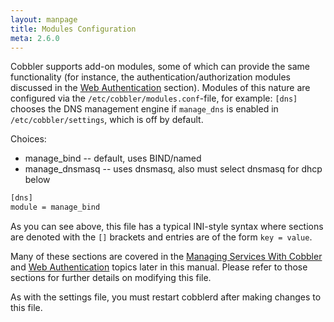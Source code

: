 ```yaml
---
layout: manpage
title: Modules Configuration
meta: 2.6.0
---
```

Cobbler supports add-on modules, some of which can provide the same functionality (for instance, the 
authentication/authorization modules discussed in the
<a href="/manuals/2.6.0/5/2_-_Web_Authentication.html">Web Authentication</a> section). Modules of this nature are
configured via the `/etc/cobbler/modules.conf`-file, for example: `[dns]` chooses the DNS management engine if
`manage_dns` is enabled in `/etc/cobbler/settings`, which is off by default.

Choices:

- manage_bind    -- default, uses BIND/named
- manage_dnsmasq -- uses dnsmasq, also must select dnsmasq for dhcp below

````bash
[dns]
module = manage_bind
````

As you can see above, this file has a typical INI-style syntax where sections are denoted with the `[]` brackets and
entries are of the form `key = value`.

Many of these sections are covered in the
<a href="/manuals/2.6.0/3/4_-_Managing_Services_With_Cobbler.html">Managing Services With Cobbler</a> and 
<a href="/manuals/2.6.0/5/2_-_Web_Authentication.html">Web Authentication</a> topics later in this manual. Please refer
to those sections for further details on modifying this file.

As with the settings file, you must restart cobblerd after making changes to this file.
